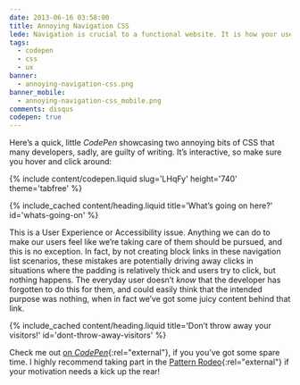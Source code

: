 ```yaml
---
date: 2013-06-16 03:58:00
title: Annoying Navigation CSS
lede: Navigation is crucial to a functional website. It is how your users find the information they're after; get it right, and your users are happy—get it wrong, and they go insane!
tags:
  - codepen
  - css
  - ux
banner:
  - annoying-navigation-css.png
banner_mobile:
  - annoying-navigation-css_mobile.png
comments: disqus
codepen: true
---
```



Here’s a quick, little *CodePen* showcasing two annoying bits of CSS that many developers, sadly, are guilty of writing. It’s interactive, so make sure you hover and click around:

{% include content/codepen.liquid slug='LHqFy' height='740' theme='tabfree' %}


{% include_cached content/heading.liquid title='What’s going on here?' id='whats-going-on' %}

This is a User Experience or Accessibility issue. Anything we can do to make our users feel like we’re taking care of them should be pursued, and this is no exception. In fact, by not creating block links in these navigation list scenarios, these mistakes are potentially driving away clicks in situations where the padding is relatively thick and users try to click, but nothing happens. The everyday user doesn’t *know* that the developer has forgotten to do this for them, and could easily think that the intended purpose was nothing, when in fact we’ve got some juicy content behind that link.


{% include_cached content/heading.liquid title='Don’t throw away your visitors!' id='dont-throw-away-visitors' %}

Check me out [on *CodePen*](https://codepen.io/chrisburnell "Chris Burnell on CodePen"){:rel="external"}, if you you’ve got some spare time. I highly recommend taking part in the [Pattern Rodeo](https://blog.codepen.io/rodeo/ "The Pattern Rodeo"){:rel="external"} if your motivation needs a kick up the rear!
